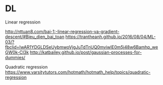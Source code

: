 # DL
Linear regression

http://nttuan8.com/bai-1:-linear-regression-va-gradient-descent/#Bieu_dien_bai_toan
https://trantheanh.github.io/2016/08/04/ML-03/?fbclid=IwAR1YDGLDSeUybmwoVjgJuTdTnUQ0mviwIE0m5j48w6Bamhp_weGW0k-CI3k
http://katbailey.github.io/post/gaussian-processes-for-dummies/

Quadratic regression
https://www.varsitytutors.com/hotmath/hotmath_help/topics/quadratic-regression
